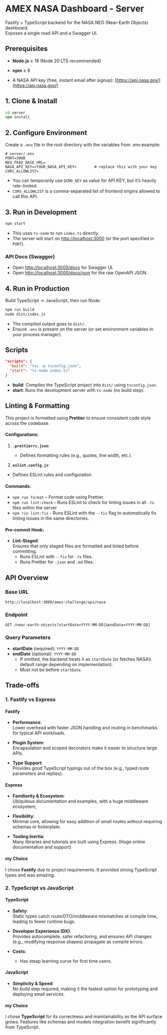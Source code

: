 # AMEX NASA Dashboard - Server

Fastify + TypeScript backend for the NASA NEO (Near-Earth Objects) dashboard.  
Exposes a single read API and a Swagger UI.

## Prerequisites

- **Node.js** ≥ 18 (Node 20 LTS recommended)
- **npm** ≥ 8

- A NASA API key (free, instant email after signup): [https://api.nasa.gov/](https://api.nasa.gov/)

## 1. Clone & Install

```bash
cd server
npm install
```

## 2. Configure Environment

Create a `.env` file in the root directory with the variables from .env.example:

```env
# server/.env
PORT=3000
NEO_FEED_BASE_URL=
NASA_API_KEY=<YOUR_NASA_API_KEY>        # replace this with your key
CORS_ALLOWLIST=
```

- You can temporarily use `DEMO_KEY` as value for API KEY, but it’s heavily rate-limited.
- `CORS_ALLOWLIST` is a comma-separated list of frontend origins allowed to call this API.

## 3. Run in Development

```bash
npm start
```

- This uses `ts-node` to run `index.ts` directly.
- The server will start on [http://localhost:3000](http://localhost:3000) (or the port specified in `PORT`).

### API Docs (Swagger)

- Open [http://localhost:3000/docs](http://localhost:3000/docs) for Swagger UI.
- Open [http://localhost:3000/docs/json](http://localhost:3000/docs/json) for the raw OpenAPI JSON.

## 4. Run in Production

Build TypeScript → JavaScript, then run Node:

```bash
npm run build
node dist/index.js
```

- The compiled output goes to `dist/`.
- Ensure `.env` is present on the server (or set environment variables in your process manager).

## Scripts

```json
"scripts": {
  "build": "tsc -p tsconfig.json",
  "start": "ts-node index.ts"
}
```

- **build**: Compiles the TypeScript project into `dist/` using `tsconfig.json`.
- **start**: Runs the development server with `ts-node` (no build step).

## Linting & Formatting

This project is formatted using **Prettier** to ensure consistent code style across the codebase.

#### Configurations:

1. **`.prettierrc.json`**:
   - Defines formatting rules (e.g., quotes, line width, etc.).

2. **`eslint.config.js`**:

- Defines ESLint rules and configuration

#### Commands:

- `npm run format` – Format code using Prettier.
- `npm run lint:check` - Runs ESLint to check for linting issues in all `.ts` files within the server
- `npm rin lint:fix` - Runs ESLint with the `--fix` flag to automatically fix linting issues in the same directories.

#### Pre-commit Hook:

- **Lint-Staged**:  
  Ensures that only staged files are formatted and linted before committing.
  - Runs ESLint with `--fix` for `.ts` files.
  - Runs Prettier for `.json` and `.md` files.

## API Overview

### Base URL

`http://localhost:3000/amex-challenge/api/nasa`

### Endpoint

`GET /near-earth-objects?startDate=YYYY-MM-DD[&endDate=YYYY-MM-DD]`

### Query Parameters

- **startDate** (required): `YYYY-MM-DD`
- **endDate** (optional): `YYYY-MM-DD`
  - If omitted, the backend treats it as `startDate` (or fetches NASA’s default range depending on implementation).
  - Must not be before `startDate`.

## Trade-offs

### 1. Fastify vs Express

#### Fastify

- **Performance**:  
  Lower overhead with faster JSON handling and routing in benchmarks for typical API workloads.

- **Plugin System**:  
  Encapsulation and scoped decorators make it easier to structure large APIs.

- **Type Support**:  
  Provides good TypeScript typings out of the box (e.g., typed route parameters and replies).

#### Express

- **Familiarity & Ecosystem**:  
  Ubiquitous documentation and examples, with a huge middleware ecosystem;

- **Flexibility**:  
  Minimal core, allowing for easy addition of small routes without requiring schemas or boilerplate.

- **Tooling Inertia**:  
  Many libraries and tutorials are built using Express. (Huge online documentation and support)

#### my Choice

I chose **Fastify** due to project requirements. It provided strong TypeScript types and was amazing.

### 2. TypeScript vs JavaScript

#### TypeScript

- **Safety**:  
  Static types catch route/DTO/middleware mismatches at compile time, leading to fewer runtime bugs.

- **Developer Experience (DX)**:  
  Provides autocomplete, safer refactoring, and ensures API changes (e.g., modifying response shapes) propagate as compile errors.

- **Costs**:
  - Has steap learning curve for first time users.

#### JavaScript

- **Simplicity & Speed**:  
  No build step required, making it the fastest option for prototyping and deploying small services.

#### my Choice

I chose **TypeScript** for its correctness and maintainability as the API surface grows. Features like schemas and models integration benefit significantly from TypeScript.

